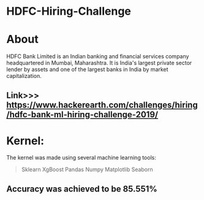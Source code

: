 # HDFC-Hiring-Challenge
 # About
 
 HDFC Bank Limited is an Indian banking and financial services company headquartered in Mumbai, Maharashtra. It is India's largest   private sector lender by assets and one of the largest banks in India by market capitalization.
 
 ## Link>>> https://www.hackerearth.com/challenges/hiring/hdfc-bank-ml-hiring-challenge-2019/
 
 # Kernel:
 The kernel was made using several machine learning tools:
 >Sklearn
 >XgBoost
 >Pandas
 >Numpy
 >Matplotlib
 >Seaborn
 
 ## Accuracy was achieved to be 85.551%
 
